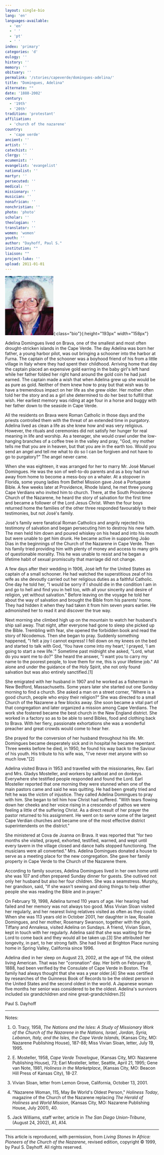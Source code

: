 ```yaml
---
layout: single-bio
lang: 'en'
languages-available:
  - 'en'
  - ' '
  - 'pt'
  - ' '
index: 'primary'
categories: 'd'
eulogy: ''
history: ''
memory: ''
obituary: ''
permalink: '/stories/capeverde/domingues-adelina/'
title: "Domingues, Adelina"
alternate: ""
date: '1888-2002'
century:
  - '19th'
  - '20th'
tradition: 'protestant'
affiliation:
  - 'church of the nazarene'
country:
  - 'cape verde'
ancient: ''
artist: ''
catechist: ''
clergy: ''
ecumenist: ''
evangelist: 'evangelist'
nationalist: ''
martyr: ''
persecuted: ''
medical: ''
missionary: ''
musician: ''
nonafrican: ''
nonchristian: ''
photo: 'photo'
scholar: ''
theologian: ''
translator: ''
women: 'women'
youth: ''
author: "Dayhoff, Paul S."
institution: ""
liaison: ""
project-luke: ''
upload: 2011-01-01
---
```


![Adelina Domingues](/images/bio-pics/capeverde/domingues-adelina/domingues_adelina.jpg){:class="bio"}{:height="193px" width="158px"}

Adelina Domingues lived on Brava, one of the smallest and most often drought-stricken islands in the Cape Verde.  The day Adelina was born her father, a young harbor pilot, was out bringing a schooner into the harbor at Furna.  The captain of the schooner was a boyhood friend of his from a little village in Italy where they had spent their childhood.  Arriving home that day the captain placed an expensive gold earring in the baby girl's left hand while her father folded her right hand around the gold coin he had just earned.  The captain made a wish that when Adelina grew up she would be as pure as gold.  Neither of them knew how to pray but that wish was to have a tremendous impact on her life as she grew older.  Her mother often told her the story and as a girl she determined to do her best to fulfill that wish. Her earliest memory was riding at age four in a horse and buggy with her father down to the seaside in Cape Verde.

All the residents on Brava were Roman Catholic in those days and the priests controlled them with the threat of an extended time in purgatory.  Adelina lived as clean a life as she knew how and was very religious.  However, the rituals and ceremonies did not satisfy her hunger for real meaning in life and worship.  As a teenager, she would crawl under the low-hanging branches of a coffee tree in the valley and pray, "God, my mother tells me that you are in heaven, but that you are in the earth too.  Would you send an angel and tell me what to do so I can be forgiven and not have to go to purgatory?"  The angel never came.

When she was eighteen, it was arranged for her to marry Mr. José Manuel Domingues.  He was the son of well-to-do parents and as a boy had run away from home to become a mess-boy on a whaler.  At a stopover in Florida, some young ladies from Bethel Mission gave José a Portuguese Bible.  A few weeks later at Providence, Rhode Island, he met three young Cape Verdians who invited him to church.  There, at the South Providence Church of the Nazarene, he heard the story of salvation for the first time and became a follower of the Lord Jesus Christ.  When the four boys returned home the families of the other three responded favourably to their testimonies, but not José's family.

José's family were fanatical Roman Catholics and angrily rejected his testimony of salvation and began persecuting him to destroy his new faith.  The men held him down and poured whiskey on his head and into his mouth but were unable to get him drunk.  He became active in supporting João Dias in the beginnings of the Church of the Nazarene in Cape Verde.  Then his family tried providing him with plenty of money and access to many girls of questionable morality.  This he was unable to resist and he began a lifetime habit of sexual promiscuity that marriage did not change.

A few days after their wedding in 1906, José left for the United States as captain of a small schooner. He had watched the superstitious zeal of his wife as she devoutly carried out her religious duties as a faithful Catholic.  One day he told her, "I would be sorry if I should die in the condition I am in and go to hell and find you in hell too, with all your sincerity and desire of religion, yet without salvation."  Before leaving on the voyage he told her about the way of salvation and brought the Bible from his parents' home.  They had hidden it when they had taken it from him seven years earlier.  He admonished her to read it and discover the true way.

Next morning she climbed high up on the mountain to watch her husband's ship sail away. That night, after everyone had gone to sleep she picked up the Bible.  Trembling with fear, she opened the forbidden book and read the story of Nicodemus. Then she began to pray.  Suddenly something happened, "I felt a joy I cannot express!  I fell down on my knees on the bed and started to talk with God, 'You have come into my heart,' I prayed, 'I am going to start a new life.'"  Sometime past midnight she asked, "Lord, what do you want me to do?"  She heard the answer, "I want you to carry my name to the poorest people, to love them for me, this is your lifetime job."  All alone and under the guidance of the Holy Spirit, she not only found salvation but was also entirely sanctified.[1]

She emigrated with her husband in 1907 and he worked as a fisherman in New Bedford, Massachusetts.  Some years later she started out one Sunday morning to find a church.  She asked a man on a street corner, "Where is a good church, people who enjoy their religion?"  She was directed to a small Church of the Nazarene a few blocks away. She soon became a vital part of that congregation and later organized a mission among Cape Verdians.  The work she fostered became the best church in the New England district.  She worked in a factory so as to be able to send Bibles, food and clothing back to Brava.  With her fiery, passionate exhortations she was a wonderful preacher and great crowds would come to hear her.

She prayed for the conversion of her husband throughout his life.  Mr. Domingues became desperately sick and in hospital he became repentant.  Three weeks before he died, in 1950, he found his way back to the Saviour of his youth.  His tribute to his wife was, "I've never met anyone with so much love."[2]

Adelina visited Brava in 1953 and travelled with the missionaries, Rev. Earl and Mrs. Gladys Mosteller, and workers by sailboat and on donkeys.  Everywhere she testified people responded and found the Lord.  Earl Mosteller reported that one morning they were stunned when one of the main pastors came and said he was quitting.  He had been greatly tried and felt he was the victim of injustice.  They called Adelina Domingues to pray with him.  She began to tell him how Christ had suffered.  "With tears flowing down her cheeks and her voice rising in a crescendo of pathos we were feeling a little of the suffering Christ.  As a direct result of her prayer the pastor returned to his assignment.  He went on to serve some of the largest Cape Verdian churches and became one of the most effective district superintendents on the district."

She ministered at Cova de Joanna on Brava.  It was reported that "for two months she visited, prayed, exhorted, testified, warned, and wept until every tavern in the village closed and dance halls stopped functioning.  The musicians were all converted."  Mrs. Adelina Domingues donated a house to serve as a meeting place for the new congregation.  She gave her family property in Cape Verde to the Church of the Nazarene there.

According to family sources, Adelina Domingues lived in her own home until she was 107 and often prepared Sunday dinner for guests.  She outlived not only her husband but also her four children.  She was a seamstress.   Murphy, her grandson, said,  "If she wasn't sewing and doing things to help other people she was reading the Bible and in prayer."

On February 19, 1998, Adelina  turned 110 years of age.  Her hearing had failed and her memory was not always too good.  Miss Vivian Sloan visited her regularly, and her nearest living relatives visited as often as they could.  When she was 113 years old in October 2001, her daughter in law, Rosalie Domingues, and her mother, Rosemary Swanson, together with the girls, Tiffany and Annalesa, visited Adelina on Sundays.  A friend, Vivian Sloan, kept in touch with her regularly.   Adelina said that she was waiting for the Lord to come back and they would all be taken up.[3]   She attributed her longevity, in part, to her strong faith.  She had lived at Brighton Place nursing home in Spring Valley,  California since 1996.

Adelina died in her sleep on August 23, 2002, at the age of 114, the oldest living American. That was her "coronation" day.  Her birth on February l9, 1888, had been verified by the Consulate of Cape Verde in Boston.  The family had always thought that she was a year older.[4]   She was certified by researches of the Guinness Book of Records to be the oldest person in the United States and the second oldest in the world.  A Japanese woman five months her senior was considered to be the oldest.  Adelina's survivors included six grandchildren and nine great-grandchildren.[5]

Paul S. Dayhoff

---

Notes:

1. O. Tracy, 1958, *The Nations and the Isles: A Study of Missionary Work of the Church of the Nazarene in the Nations, Israel, Jordan, Syria, Lebanon, Italy, and the Isles, the Cape Verde Islands,* (Kansas City, MO: Nazarene Publishing House), 187-88;  Miss Vivian Sloan, letter, July 19, 1995.

2. E. Mosteller, 1958, *Cape Verde Travelogue*, (Kansas City, MO: Nazarene Publishing House), 73;  Earl Mosteller, letter, Seattle, April 21, 1995;  Gene van Note, 1981, *Holiness in the Marketplace*, (Kansas City, MO: Beacon Hill Press of Kansas City), 18-27.

3. Vivian Sloan, letter from Lemon Grove, California,  October 13, 2001.

4. "Nazarene Woman, 115, May Be World's Oldest Person,"  *Holiness Today*, magazine of the Church of the Nazarene replacing *The Herald of Holiness* and *World Mission*, (Kansas City, MO: Nazarene Publishing House, July 2001), 40.

5. Jack Williams, staff writer, article in *The San Diego Union-Tribune*, (August 24, 2002), A1, A14.

---

This article is reproduced, with permission, from *Living Stones In Africa: Pioneers of the Church of the Nazarene*, revised edition, copyright &copy; 1999, by Paul S. Dayhoff.  All rights reserved.
